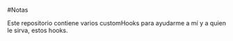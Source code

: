 #Notas

Este repositorio contiene varios customHooks para ayudarme a mí y a quien le sirva, estos hooks.